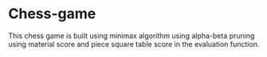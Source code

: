 # Chess-game
This chess game is built using minimax algorithm using alpha-beta pruning using material score and piece square table score in the evaluation function.
